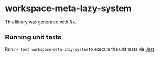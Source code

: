 # workspace-meta-lazy-system

This library was generated with [Nx](https://nx.dev).

## Running unit tests

Run `nx test workspace-meta-lazy-system` to execute the unit tests via [Jest](https://jestjs.io).
